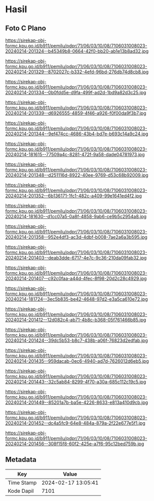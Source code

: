 # Hasil

## Foto C Plano

https://sirekap-obj-formc.kpu.go.id/b911/pemilu/pdpr/71/06/03/10/08/7106031008023-20240214-201324--b45349b8-0664-42f0-bb20-ab1e13b8ad32.jpg

https://sirekap-obj-formc.kpu.go.id/b911/pemilu/pdpr/71/06/03/10/08/7106031008023-20240214-201329--8702027c-b332-4efd-96bd-276db74d8cb8.jpg

https://sirekap-obj-formc.kpu.go.id/b911/pemilu/pdpr/71/06/03/10/08/7106031008023-20240214-201334--0b0fdd5e-d9fa-499f-ad2d-1bd9a82d3c25.jpg

https://sirekap-obj-formc.kpu.go.id/b911/pemilu/pdpr/71/06/03/10/08/7106031008023-20240214-201339--d6926555-4859-4f46-a926-f0f00da9f3b7.jpg

https://sirekap-obj-formc.kpu.go.id/b911/pemilu/pdpr/71/06/03/10/08/7106031008023-20240214-201344--9ef474cc-4686-43b4-bd7e-b693c14a9c24.jpg

https://sirekap-obj-formc.kpu.go.id/b911/pemilu/pdpr/71/06/03/10/08/7106031008023-20240214-181615--77509a4c-8281-472f-9a58-dade04781973.jpg

https://sirekap-obj-formc.kpu.go.id/b911/pemilu/pdpr/71/06/03/10/08/7106031008023-20240214-201348--d251116d-8922-40ee-9769-d53c68b92009.jpg

https://sirekap-obj-formc.kpu.go.id/b911/pemilu/pdpr/71/06/03/10/08/7106031008023-20240214-201352--6b136171-1fc1-482c-a409-99e1641ed4f2.jpg

https://sirekap-obj-formc.kpu.go.id/b911/pemilu/pdpr/71/06/03/10/08/7106031008023-20240214-181630--d1cc07a5-0a8f-4858-9ab6-ce9b5c2954a8.jpg

https://sirekap-obj-formc.kpu.go.id/b911/pemilu/pdpr/71/06/03/10/08/7106031008023-20240214-201358--952e4df3-ac3d-4dbf-b008-7ae2a6a3b595.jpg

https://sirekap-obj-formc.kpu.go.id/b911/pemilu/pdpr/71/06/03/10/08/7106031008023-20240214-201403--deab3dde-6717-4e7c-9c36-210da09fab32.jpg

https://sirekap-obj-formc.kpu.go.id/b911/pemilu/pdpr/71/06/03/10/08/7106031008023-20240214-201407--c92c0faa-a44d-4fec-8f98-20d2c28c4929.jpg

https://sirekap-obj-formc.kpu.go.id/b911/pemilu/pdpr/71/06/03/10/08/7106031008023-20240214-181724--3ec5b835-be42-4648-97d2-e3a5ca610e72.jpg

https://sirekap-obj-formc.kpu.go.id/b911/pemilu/pdpr/71/06/03/10/08/7106031008023-20240214-201412--12d082c4-ab71-4b8c-b368-05f761466b85.jpg

https://sirekap-obj-formc.kpu.go.id/b911/pemilu/pdpr/71/06/03/10/08/7106031008023-20240214-201424--39dc5b53-b8c7-438b-a06f-76823d2edfab.jpg

https://sirekap-obj-formc.kpu.go.id/b911/pemilu/pdpr/71/06/03/10/08/7106031008023-20240214-201435--959dacab-0ec6-4940-ad7d-7626012d6eb5.jpg

https://sirekap-obj-formc.kpu.go.id/b911/pemilu/pdpr/71/06/03/10/08/7106031008023-20240214-201443--32c5ab84-8299-4f70-a30a-685c112c19c5.jpg

https://sirekap-obj-formc.kpu.go.id/b911/pemilu/pdpr/71/06/03/10/08/7106031008023-20240214-201449--85201a7b-ba5e-4226-8633-e813a410d9cb.jpg

https://sirekap-obj-formc.kpu.go.id/b911/pemilu/pdpr/71/06/03/10/08/7106031008023-20240214-201452--dc4a5fc9-64e8-484a-879a-2f22e677e5f1.jpg

https://sirekap-obj-formc.kpu.go.id/b911/pemilu/pdpr/71/06/03/10/08/7106031008023-20240214-201456--308f15f8-60f2-425e-a7f6-95c12bed759b.jpg


## Metadata

| Key        | Value               |
| ---------- | ------------------- |
| Time Stamp | 2024-02-17 13:05:41 |
| Kode Dapil | 7101                |




